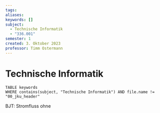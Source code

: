 ```yaml
---
tags: 
aliases: 
keywords: []
subject:
  - Technische Informatik
  - "336.001"
semester: 1
created: 3. Oktober 2023
professor: Timm Ostermann
---
```

  

# Technische Informatik

```dataview
TABLE keywords
WHERE contains(subject, "Technische Informatik") AND file.name != "00_jku_header"
```

BJT: Stromfluss ohne 
